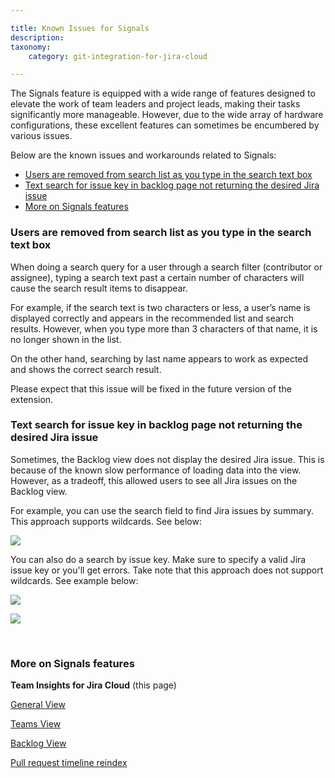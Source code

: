 ```yaml
---

title: Known Issues for Signals
description:
taxonomy:
    category: git-integration-for-jira-cloud

---
```


The Signals feature is equipped with a wide range of features designed to elevate the work of team leaders and project leads, making their tasks significantly more manageable. However, due to the wide array of hardware configurations, these excellent features can sometimes be encumbered by various issues.

Below are the known issues and workarounds related to Signals:

- [Users are removed from search list as you type in the search text box](#users-are-removed-from-search-list-as-you-type-in-the-search-text-box)
- [Text search for issue key in backlog page not returning the desired Jira issue](#text-search-for-issue-key-in-backlog-page-not-returning-the-desired-jira-issue)
- [More on Signals features](#more-on-Signals-features)

<div id="users-are-removed-from-search-list"></div>

### Users are removed from search list as you type in the search text box

When doing a search query for a user through a search filter (contributor or assignee), typing a search text past a certain number of characters will cause the search result items to disappear.

For example, if the search text is two characters or less, a user’s name is displayed correctly and appears in the recommended list and search results. However, when you type more than 3 characters of that name, it is no longer shown in the list.

On the other hand, searching by last name appears to work as expected and shows the correct search result.

Please expect that this issue will be fixed in the future version of the extension.

### Text search for issue key in backlog page not returning the desired Jira issue

Sometimes, the Backlog view does not display the desired Jira issue. This is because of the known slow performance of loading data into the view. However, as a tradeoff, this allowed users to see all Jira issues on the Backlog view.

For example, you can use the search field to find Jira issues by summary. This approach supports wildcards. See below:

![](/wp-content/uploads/tij-gitcloud-search-list-example.png)

You can also do a search by issue key. Make sure to specify a valid Jira issue key or you'll get errors. Take note that this approach does not support wildcards. See example below:

![](/wp-content/uploads/tij-gitcloud-search-supports-jql-example.png)

![](/wp-content/uploads/tij-gitcloud-search-error-example-01.png)

&nbsp;

### More on Signals features

**Team Insights for Jira Cloud** (this page)

[General View](/git-integration-for-jira-cloud/Signals-general-view-gij-cloud)

[Teams View](/git-integration-for-jira-cloud/Signals-teams-view-gij-cloud)

[Backlog View](/git-integration-for-jira-cloud/Signals-backlog-view-gij-cloud)

[Pull request timeline reindex](/git-integration-for-jira-cloud/pull-request-timeline-for-Signals-gij-cloud)



